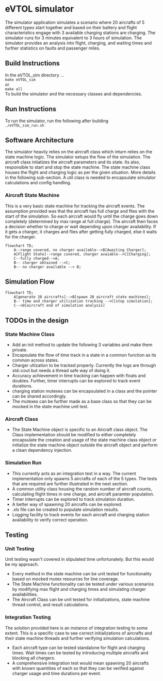 # eVTOL simulator
The simulator application simulates a scenario where 20 aircrafts of 5 different types start together and based on their battery and flight characteristics engage with 3 available charging stations are charging. The simulator runs for 3 minutes equivalent to 3 hours of simulation. The simulator provides an analysis into flight, charging, and waiting times and further statistics on faults and passenger miles.

## Build Instructions
In the eVTOL_sim directory ...\
`make eVTOL_sim`\
or\
`make all`\
To build the simulator and the necessary classes and dependencies.

## Run Instructions
To run the simulator, run the following after building\
`./eVTOL_sim_run.sh`

## Software Architecture
The simulator heavily relies on the aircraft class which inturn relies on the state machine logic. The simulator setups the flow of the simulation. The aircraft class intiatizes the aircraft parameters and its state. Its also, responsible to start and stop the state machine. The state machine class houses the flight and charging logic as per the given situation. More details in the following sub-section.
A util class is needed to encapsulate simulator calculations and config handling.

### Aircraft State Machine
This is a very basic state machine for tracking the aircraft events. The assumption provided was that the aircraft has full charge and flies with the start of the simulation. So each aircraft would fly until the charge goes down completely (determined by max range at full charge). The aircraft then faces a decision whether to charge or wait depending upon charger availability. If it gets a charger, it charges and flies after getting fully charged, else it waits for the charger.
```mermaid
flowchart TD;
    A--range covered, no charger available-->B[Awaiting Charger];
    A[Flight State]--range covered, charger avaiable-->C[Charging];
    C--fully charged-->A;
    B-- charger obtained -->C;
    B-- no charger available --> B;
```

## Simulation Flow
```mermaid
flowchart TD;
    A[generate 20 aircrafts]-->B[spawn 20 aircraft state machines];
    B-- time and charger utilization tracking -->C[stop simulation];
    C-->D[aircraft end of simulation analysis]
```

## TODOs in the design
### State Machine Class
* Add an init method to update the following 3 variables and make them private.
* Encapsulate the flow of time track in a state in a common function as its common across states.
* Charger utlization to be tracked properly. Currently the logs are through std::cout but needs a thread safe way of doing it.
* Accuracy achievement in time tracking can happen with floats and doubles. Further, timer interrupts can be explored to track event durations.
* charging station mutexes can be encapsulated in a class and the pointer can be shared accordingly.
* The mutexes can be further made as a base class so that they can be mocked in the state machine unit test.
### Aircraft Class
* The State Machine object is specific to an Aircraft class object. The Class implementation should be modified to either completely encapsulate the creation and usage of the state machine class object or initialize the state machine object outside the aircraft object and perform a clean dependency injection.
### Simulation Run
* This currently acts as an integration test in a way. The current implementation only spawns 5 aircrafts of each of the 5 types. The tests that are required are further illustrated in the next section.
* A common utility class housing the random number of aircraft counts, calculating flight times in one charge, and aircraft paramter population.  
* Timer interrupts can be explored to track simulation duration. 
* A better way of spawning 20 aircrafts can be explored.
* .xls file can be created to populate simulation results.
* Logging facility to track events for each aircraft and charging station availability to verify correct operation.  

## Testing
### Unit Testing
Unit testing wasn't covered in stipulated time unfortunately. But this would be my approach.
* Every method in the state machine can be unit tested for functionality based on mocked mutex resources for line coverage.
* The State Machine functionality can be tested under various scenarios by modifying max flight and charging times and simulating charger availabilities.
* The Aircraft Class can be unit tested for initializations, state machine thread control, and result calculations.
### Integration Testing
The solution provided here is an instance of integration testing to some extent. This is a specific case to see correct initializations of aircrafts and their state machine threads and further verifying simulation calculations.
* Each aircraft type can be tested standalone for flight and charging times. Wait times can be tested by introducing multiple aircrafts and blocking all chargers.
* A comprehensive integration test would mean spawning 20 aircrafts with known quantities of each so that they can be verified against charger usage and time durations per event.